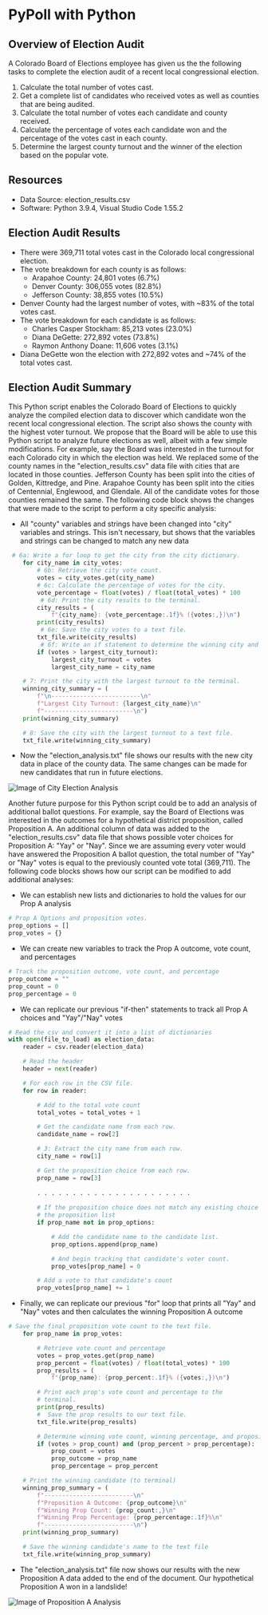 # PyPoll with Python

## Overview of Election Audit
A Colorado Board of Elections employee has given us the the following tasks to complete the election audit of a recent local congressional election.

1. Calculate the total number of votes cast. 
2. Get a complete list of candidates who received votes as well as counties that are being audited.
3. Calculate the total number of votes each candidate and county received.
4. Calculate the percentage of votes each candidate won and the percentage of the votes cast in each county.
5. Determine the largest county turnout and the winner of the election based on the popular vote.

## Resources
- Data Source: election_results.csv
- Software: Python 3.9.4, Visual Studio Code 1.55.2

## Election Audit Results
- There were 369,711 total votes cast in the Colorado local congressional election.
- The vote breakdown for each county is as follows:
  - Arapahoe County: 24,801 votes (6.7%)
  - Denver County: 306,055 votes (82.8%)
  - Jefferson County: 38,855 votes (10.5%)
- Denver County had the largest number of votes, with ~83% of the total votes cast. 
- The vote breakdown for each candidate is as follows:
  - Charles Casper Stockham: 85,213 votes (23.0%)
  - Diana DeGette: 272,892 votes (73.8%)
  - Raymon Anthony Doane: 11,606 votes (3.1%)
- Diana DeGette won the election with 272,892 votes and ~74% of the total votes cast. 

## Election Audit Summary
This Python script enables the Colorado Board of Elections to quickly analyze the compiled election data to discover which candidate won the recent local congressional election. The script also shows the county with the highest voter turnout. We propose that the Board will be able to use this Python script to analyze future elections as well, albeit with a few simple modifications. For example, say the Board was interested in the turnout for each Colorado city in which the election was held. We replaced some of the county names in the "election_results.csv" data file with cities that are located in those counties. Jefferson County has been split into the cities of Golden, Kittredge, and Pine. Arapahoe County has been split into the cities of Centennial, Englewood, and Glendale. All of the candidate votes for those counties remained the same. The following code block shows the changes that were made to the script to perform a city specific analysis:

- All "county" variables and strings have been changed into "city" variables and strings. This isn't necessary, but shows that the variables and strings can be changed to match any new data

```python
 # 6a: Write a for loop to get the city from the city dictionary.
    for city_name in city_votes:
        # 6b: Retrieve the city vote count.
        votes = city_votes.get(city_name)
        # 6c: Calculate the percentage of votes for the city.
        vote_percentage = float(votes) / float(total_votes) * 100
         # 6d: Print the city results to the terminal.
        city_results = (
            f"{city_name}: {vote_percentage:.1f}% ({votes:,})\n")
        print(city_results)
         # 6e: Save the city votes to a text file.
        txt_file.write(city_results)
         # 6f: Write an if statement to determine the winning city and get its vote count.
        if (votes > largest_city_turnout):
            largest_city_turnout = votes
            largest_city_name = city_name

    # 7: Print the city with the largest turnout to the terminal.
    winning_city_summary = (
        f"\n-------------------------\n"
        f"Largest City Turnout: {largest_city_name}\n"
        f"-------------------------\n")
    print(winning_city_summary)

    # 8: Save the city with the largest turnout to a text file.
    txt_file.write(winning_city_summary)
```
- Now the "election_analysis.txt" file shows our results with the new city data in place of the county data. The same changes can be made for new candidates that run in future elections. 

![Image of City Election Analysis](https://github.com/jpb12002/Election_Analysis/blob/main/City_Analysis.png)

Another future purpose for this Python script could be to add an analysis of additional ballot questions. For example, say the Board of Elections was interested in the outcomes for a hypothetical district proposition, called Proposition A. An additional column of data was added to the "election_results.csv" data file that shows possible voter choices for Proposition A: "Yay" or "Nay". Since we are assuming every voter would have answered the Proposition A ballot question, the total number of "Yay" or "Nay" votes is equal to the previously counted vote total (369,711). The following code blocks shows how our script can be modified to add additional analyses:

- We can establish new lists and dictionaries to hold the values for our Prop A analysis

```python
# Prop A Options and proposition votes.
prop_options = []
prop_votes = {}
```

- We can create new variables to track the Prop A outcome, vote count, and percentages

```python
# Track the proposition outcome, vote count, and percentage
prop_outcome = ""
prop_count = 0
prop_percentage = 0 
```

- We can replicate our previous "if-then" statements to track all Prop A choices and "Yay"/"Nay" votes

```python
# Read the csv and convert it into a list of dictionaries
with open(file_to_load) as election_data:
    reader = csv.reader(election_data)

    # Read the header
    header = next(reader)

    # For each row in the CSV file.
    for row in reader:

        # Add to the total vote count
        total_votes = total_votes + 1

        # Get the candidate name from each row.
        candidate_name = row[2]

        # 3: Extract the city name from each row.
        city_name = row[1]

        # Get the proposition choice from each row.
        prop_name = row[3]
        
        . . . . . . . . . . . . . . . . . . . . . .
        
        # If the proposition choice does not match any existing choice add it to
        # the proposition list
        if prop_name not in prop_options:

            # Add the candidate name to the candidate list.
            prop_options.append(prop_name)

            # And begin tracking that candidate's voter count.
            prop_votes[prop_name] = 0

        # Add a vote to that candidate's count
        prop_votes[prop_name] += 1
```
        
- Finally, we can replicate our previous "for" loop that prints all "Yay" and "Nay" votes and then calculates the winning Proposition A outcome

```python
# Save the final proposition vote count to the text file.
    for prop_name in prop_votes:

        # Retrieve vote count and percentage
        votes = prop_votes.get(prop_name)
        prop_percent = float(votes) / float(total_votes) * 100
        prop_results = (
            f"{prop_name}: {prop_percent:.1f}% ({votes:,})\n")

        # Print each prop's vote count and percentage to the
        # terminal.
        print(prop_results)
        #  Save the prop results to our text file.
        txt_file.write(prop_results)

        # Determine winning vote count, winning percentage, and proposition outcome.
        if (votes > prop_count) and (prop_percent > prop_percentage):
            prop_count = votes
            prop_outcome = prop_name
            prop_percentage = prop_percent

    # Print the winning candidate (to terminal)
    winning_prop_summary = (
        f"-------------------------\n"
        f"Proposition A Outcome: {prop_outcome}\n"
        f"Winning Prop Count: {prop_count:,}\n"
        f"Winning Prop Percentage: {prop_percentage:.1f}%\n"
        f"-------------------------\n")
    print(winning_prop_summary)

    # Save the winning candidate's name to the text file
    txt_file.write(winning_prop_summary)
```

- The "election_analysis.txt" file now shows our results with the new Proposition A data added to the end of the document. Our hypothetical Proposition A won in a landslide!

![Image of Proposition A Analysis](https://github.com/jpb12002/Election_Analysis/blob/main/Proposition_Analysis.png)

